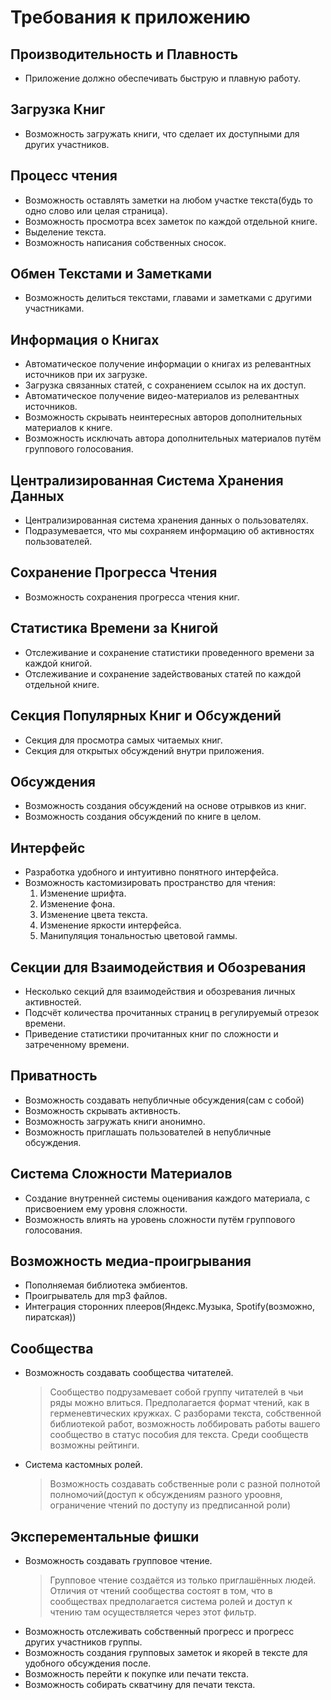 # Требования к приложению

## Производительность и Плавность

- Приложение должно обеспечивать быструю и плавную работу.

## Загрузка Книг

- Возможность загружать книги, что сделает их доступными для других участников.

## Процесс чтения

- Возможность оставлять заметки на любом участке текста(будь то одно слово или целая страница).
- Возможность просмотра всех заметок по каждой отдельной книге.
- Выделение текста.
- Возможность написания собственных сносок.

## Обмен Текстами и Заметками

- Возможность делиться текстами, главами и заметками с другими участниками.

## Информация о Книгах

- Автоматическое получение информации о книгах из релевантных источников при их загрузке.
- Загрузка связанных статей, с сохранением ссылок на их доступ.
- Автоматическое получение видео-материалов из релевантных источников.
- Возможность скрывать неинтересных авторов дополнительных материалов к книге.
- Возможность исключать автора дополнительных материалов путём группового голосования.

## Централизированная Система Хранения Данных

- Централизированная система хранения данных о пользователях.
- Подразумевается, что мы сохраняем информацию об активностях пользователей.

## Сохранение Прогресса Чтения

- Возможность сохранения прогресса чтения книг.

## Статистика Времени за Книгой

- Отслеживание и сохранение статистики проведенного времени за каждой книгой.
- Отслеживание и сохранение задействованых статей по каждой отдельной книге.

## Секция Популярных Книг и Обсуждений

- Секция для просмотра самых читаемых книг.
- Секция для открытых обсуждений внутри приложения.

## Обсуждения

- Возможность создания обсуждений на основе отрывков из книг.
- Возможность создания обсуждений по книге в целом.

## Интерфейс

- Разработка удобного и интуитивно понятного интерфейса.
- Возможность кастомизировать пространство для чтения:
  1. Изменение шрифта.
  2. Изменение фона.
  3. Изменение цвета текста.
  4. Изменение яркости интерфейса.
  5. Манипуляция тональностью цветовой гаммы.

## Секции для Взаимодействия и Обозревания

- Несколько секций для взаимодействия и обозревания личных активностей.
- Подсчёт количества прочитанных страниц в регулируемый отрезок времени.
- Приведение статистики прочитанных книг по сложности и затреченному времени.

## Приватность

- Возможность создавать непубличные обсуждения(сам с собой)
- Возможность скрывать активность.
- Возможность загружать книги анонимно.
- Возможность приглашать пользователей в непубличные обсуждения.

## Система Сложности Материалов

- Создание внутренней системы оценивания каждого материала, с присвоением ему уровня сложности.
- Возможность влиять на уровень сложности путём группового голосования.

## Возможность медиа-проигрывания

- Пополняемая библиотека эмбиентов.
- Проигрыватель для mp3 файлов.
- Интеграция сторонних плееров(Яндекс.Музыка, Spotify(возможно, пиратская))

## Сообщества

- Возможность создавать сообщества читателей.
  > Сообщество подрузамевает собой группу читателей в чьи ряды можно влиться. Предполагается формат чтений, как в герменевтических кружках. С разборами текста, собственной библиотекой работ, возможность лоббировать работы вашего сообщество в статус пособия для текста. Среди сообществ возможны рейтинги.
- Система кастомных ролей.
  > Возможность создавать собственные роли с разной полнотой полномочий(доступ к обсуждениям разного уроовня, ограничение чтений по доступу из предписанной роли)

## Эксперементальные фишки

- Возможность создавать групповое чтение.
  > Групповое чтение создаётся из только приглашённых людей. Отличия от чтений сообщества состоят в том, что в сообществах предполагается система ролей и доступ к чтению там осуществляется через этот фильтр.
- Возможность отслеживать собственный прогресс и прогресс других участников группы.
- Возможность создания групповых заметок и якорей в тексте для удобного обсуждения после.
- Возможность перейти к покупке или печати текста.
- Возможность собирать скватчину для печати текста.
